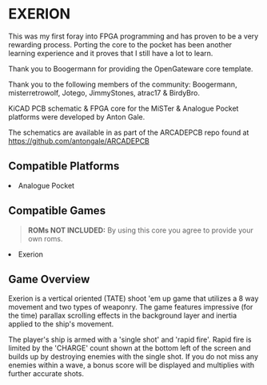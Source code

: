 # EXERION

This was my first foray into FPGA programming and has proven to be a very rewarding process.  Porting the core to the pocket has been another learning experience and it proves that I still have a lot to learn.

Thank you to Boogermann for providing the OpenGateware core template.

Thank you to the following members of the community: Boogermann, misterretrowolf, Jotego, JimmyStones, atrac17 & BirdyBro.

KiCAD PCB schematic & FPGA core for the MiSTer & Analogue Pocket platforms were developed by Anton Gale.  

The schematics are available in as part of the ARCADEPCB repo found at https://github.com/antongale/ARCADEPCB

<h2>Compatible Platforms</h2>
<li>Analogue Pocket</li>

<h2>Compatible Games</h2>
<blockquote>
<p dir="auto"><strong>ROMs NOT INCLUDED:</strong> By using this core you agree to provide your own roms.</p>
</blockquote>

<li>Exerion</li>

<h2>Game Overview</h2>
Exerion is a vertical oriented (TATE) shoot 'em up game that utilizes a 8 way movement and two types of weaponry. The game features impressive (for the time) parallax scrolling effects in the background layer and inertia applied to the ship's movement.

The player's ship is armed with a 'single shot' and 'rapid fire'.  Rapid fire is limited by the 'CHARGE' count shown at the bottom left of the screen and builds up by destroying enemies with the single shot.  If you do not miss any enemies within a wave, a bonus score will be displayed and multiplies with further accurate shots.
